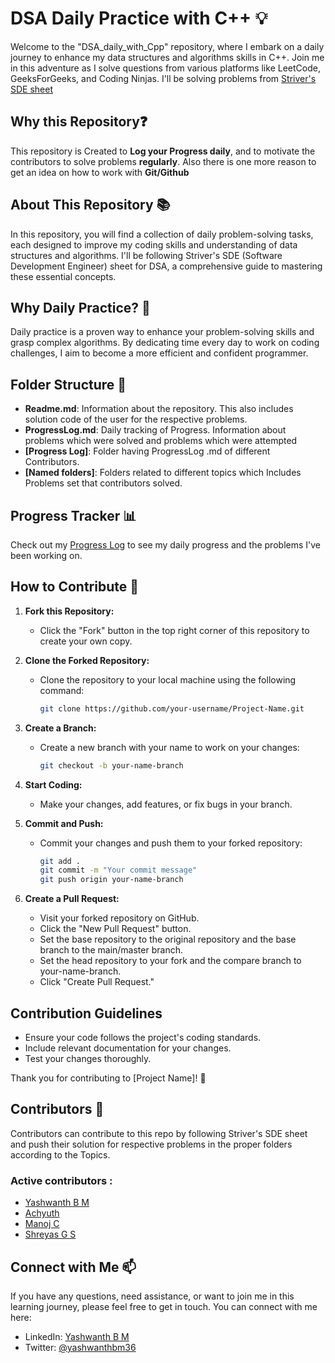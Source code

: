 # DSA Daily Practice with C++ 💡

Welcome to the "DSA_daily_with_Cpp" repository, where I embark on a daily journey to enhance my data structures and algorithms skills in C++. Join me in this adventure as I solve questions from various platforms like LeetCode, GeeksForGeeks, and Coding Ninjas.
I'll be solving problems from [Striver's SDE sheet](https://takeuforward.org/strivers-a2z-dsa-course/strivers-a2z-dsa-course-sheet-2/)

## Why this Repository❓

This repository is Created to **Log your Progress daily**, and to motivate the contributors to solve problems **regularly**.
Also there is one more reason to get an idea on how to work with **Git/Github**

## About This Repository 📚

In this repository, you will find a collection of daily problem-solving tasks, each designed to improve my coding skills and understanding of data structures and algorithms. I'll be following Striver's SDE (Software Development Engineer) sheet for DSA, a comprehensive guide to mastering these essential concepts.

## Why Daily Practice? 🚀

Daily practice is a proven way to enhance your problem-solving skills and grasp complex algorithms. By dedicating time every day to work on coding challenges, I aim to become a more efficient and confident programmer.

## Folder Structure 📁

- **Readme.md**: Information about the repository. This also includes solution code of the user for the respective problems.
- **ProgressLog.md**: Daily tracking of Progress. Information about problems which were solved and problems which were attempted
- **[Progress Log]**: Folder having ProgressLog .md of different Contributors.  
- **[Named folders]**: Folders related to different topics which Includes Problems set that contributors solved.

## Progress Tracker 📊

Check out my [Progress Log](Progress%20Log/Yashwanth/ProgressLog.md) to see my daily progress and the problems I've been working on.

## How to Contribute 🤝

1. **Fork this Repository:**
   - Click the "Fork" button in the top right corner of this repository to create your own copy.

2. **Clone the Forked Repository:**
   - Clone the repository to your local machine using the following command:
     ```bash
     git clone https://github.com/your-username/Project-Name.git
     ```

3. **Create a Branch:**
   - Create a new branch with your name to work on your changes:
     ```bash
     git checkout -b your-name-branch
     ```

4. **Start Coding:**
   - Make your changes, add features, or fix bugs in your branch.

5. **Commit and Push:**
   - Commit your changes and push them to your forked repository:
     ```bash
     git add .
     git commit -m "Your commit message"
     git push origin your-name-branch
     ```

6. **Create a Pull Request:**
   - Visit your forked repository on GitHub.
   - Click the "New Pull Request" button.
   - Set the base repository to the original repository and the base branch to the main/master branch.
   - Set the head repository to your fork and the compare branch to your-name-branch.
   - Click "Create Pull Request."

## Contribution Guidelines

- Ensure your code follows the project's coding standards.
- Include relevant documentation for your changes.
- Test your changes thoroughly.

Thank you for contributing to [Project Name]! 🚀


## Contributors 💬

Contributors can contribute to this repo by following Striver's SDE sheet and push their solution for respective problems in the proper folders according to the Topics.

### Active contributors :
- [Yashwanth B M](https://github.com/yashwanth-gh)
- [Achyuth](https://github.com/achyuth-k-t)
- [Manoj C](https://github.com/532manojc)
- [Shreyas G S](https://github.com/ShreySGS)

## Connect with Me 📫

If you have any questions, need assistance, or want to join me in this learning journey, please feel free to get in touch. You can connect with me here:
- LinkedIn: [Yashwanth B M](https://www.linkedin.com/in/yashwanth-b-m-4a4a09227)
- Twitter: [@yashwanthbm36](https://twitter.com/yashwanthbm36?t=XJqJ9__RXp2C01zUhrDtvw&s=09)

